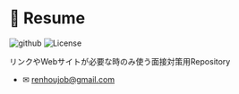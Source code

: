 # 💼 Resume

![github](https://github.com/kensoz/resume/actions/workflows/dispatch.yml/badge.svg)  ![License](https://img.shields.io/badge/License-CC0-0284C7.svg?logo=&style=flat-square)

リンクやWebサイトが必要な時のみ使う面接対策用Repository
<!-- + 🔗 [Resume](https://kensoz.github.io/resume/) ・ [日本語md](https://github.com/kensoz/resume/blob/master/public/ja.md) ・ [简体中文md](https://github.com/kensoz/resume/blob/master/public/cn.md)
+ 🎯 [Wantedly](https://www.wantedly.com/id/kensoz) ・ [Linkedin](https://jp.linkedin.com/in/kensoz) ・ [GitHub Home](https://github.com/kensoz) -->
+ ✉ [renhoujob@gmail.com](mailto:renhoujob@gmail.com)
